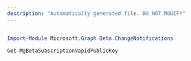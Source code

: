 ```yaml
---
description: "Automatically generated file. DO NOT MODIFY"
---
```


```powershell

Import-Module Microsoft.Graph.Beta.ChangeNotifications

Get-MgBetaSubscriptionVapidPublicKey

```